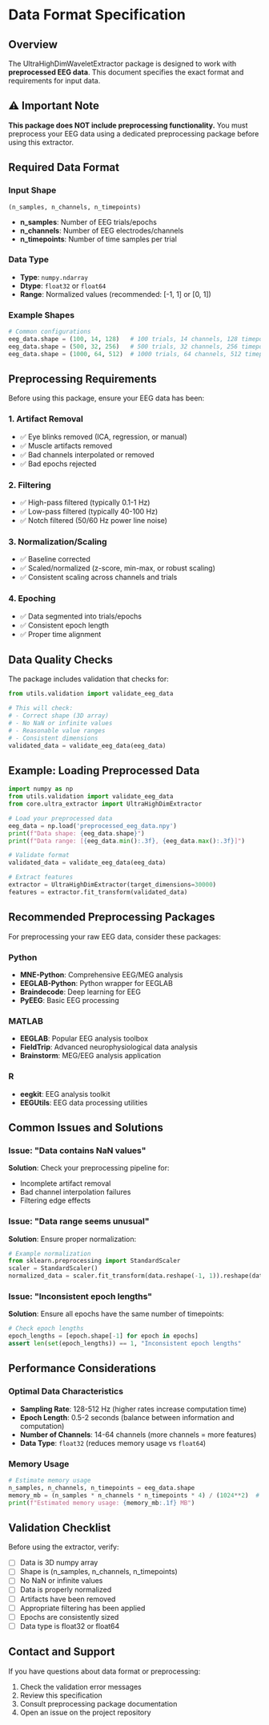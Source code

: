 # Data Format Specification

## Overview

The UltraHighDimWaveletExtractor package is designed to work with **preprocessed EEG data**. This document specifies the exact format and requirements for input data.

## ⚠️ Important Note

**This package does NOT include preprocessing functionality.** You must preprocess your EEG data using a dedicated preprocessing package before using this extractor.

## Required Data Format

### Input Shape
```
(n_samples, n_channels, n_timepoints)
```

- **n_samples**: Number of EEG trials/epochs
- **n_channels**: Number of EEG electrodes/channels
- **n_timepoints**: Number of time samples per trial

### Data Type
- **Type**: `numpy.ndarray`
- **Dtype**: `float32` or `float64`
- **Range**: Normalized values (recommended: [-1, 1] or [0, 1])

### Example Shapes
```python
# Common configurations
eeg_data.shape = (100, 14, 128)   # 100 trials, 14 channels, 128 timepoints
eeg_data.shape = (500, 32, 256)   # 500 trials, 32 channels, 256 timepoints
eeg_data.shape = (1000, 64, 512)  # 1000 trials, 64 channels, 512 timepoints
```

## Preprocessing Requirements

Before using this package, ensure your EEG data has been:

### 1. Artifact Removal
- ✅ Eye blinks removed (ICA, regression, or manual)
- ✅ Muscle artifacts removed
- ✅ Bad channels interpolated or removed
- ✅ Bad epochs rejected

### 2. Filtering
- ✅ High-pass filtered (typically 0.1-1 Hz)
- ✅ Low-pass filtered (typically 40-100 Hz)
- ✅ Notch filtered (50/60 Hz power line noise)

### 3. Normalization/Scaling
- ✅ Baseline corrected
- ✅ Scaled/normalized (z-score, min-max, or robust scaling)
- ✅ Consistent scaling across channels and trials

### 4. Epoching
- ✅ Data segmented into trials/epochs
- ✅ Consistent epoch length
- ✅ Proper time alignment

## Data Quality Checks

The package includes validation that checks for:

```python
from utils.validation import validate_eeg_data

# This will check:
# - Correct shape (3D array)
# - No NaN or infinite values
# - Reasonable value ranges
# - Consistent dimensions
validated_data = validate_eeg_data(eeg_data)
```

## Example: Loading Preprocessed Data

```python
import numpy as np
from utils.validation import validate_eeg_data
from core.ultra_extractor import UltraHighDimExtractor

# Load your preprocessed data
eeg_data = np.load('preprocessed_eeg_data.npy')
print(f"Data shape: {eeg_data.shape}")
print(f"Data range: [{eeg_data.min():.3f}, {eeg_data.max():.3f}]")

# Validate format
validated_data = validate_eeg_data(eeg_data)

# Extract features
extractor = UltraHighDimExtractor(target_dimensions=30000)
features = extractor.fit_transform(validated_data)
```

## Recommended Preprocessing Packages

For preprocessing your raw EEG data, consider these packages:

### Python
- **MNE-Python**: Comprehensive EEG/MEG analysis
- **EEGLAB-Python**: Python wrapper for EEGLAB
- **Braindecode**: Deep learning for EEG
- **PyEEG**: Basic EEG processing

### MATLAB
- **EEGLAB**: Popular EEG analysis toolbox
- **FieldTrip**: Advanced neurophysiological data analysis
- **Brainstorm**: MEG/EEG analysis application

### R
- **eegkit**: EEG analysis toolkit
- **EEGUtils**: EEG data processing utilities

## Common Issues and Solutions

### Issue: "Data contains NaN values"
**Solution**: Check your preprocessing pipeline for:
- Incomplete artifact removal
- Bad channel interpolation failures
- Filtering edge effects

### Issue: "Data range seems unusual"
**Solution**: Ensure proper normalization:
```python
# Example normalization
from sklearn.preprocessing import StandardScaler
scaler = StandardScaler()
normalized_data = scaler.fit_transform(data.reshape(-1, 1)).reshape(data.shape)
```

### Issue: "Inconsistent epoch lengths"
**Solution**: Ensure all epochs have the same number of timepoints:
```python
# Check epoch lengths
epoch_lengths = [epoch.shape[-1] for epoch in epochs]
assert len(set(epoch_lengths)) == 1, "Inconsistent epoch lengths"
```

## Performance Considerations

### Optimal Data Characteristics
- **Sampling Rate**: 128-512 Hz (higher rates increase computation time)
- **Epoch Length**: 0.5-2 seconds (balance between information and computation)
- **Number of Channels**: 14-64 channels (more channels = more features)
- **Data Type**: `float32` (reduces memory usage vs `float64`)

### Memory Usage
```python
# Estimate memory usage
n_samples, n_channels, n_timepoints = eeg_data.shape
memory_mb = (n_samples * n_channels * n_timepoints * 4) / (1024**2)  # float32
print(f"Estimated memory usage: {memory_mb:.1f} MB")
```

## Validation Checklist

Before using the extractor, verify:

- [ ] Data is 3D numpy array
- [ ] Shape is (n_samples, n_channels, n_timepoints)
- [ ] No NaN or infinite values
- [ ] Data is properly normalized
- [ ] Artifacts have been removed
- [ ] Appropriate filtering has been applied
- [ ] Epochs are consistently sized
- [ ] Data type is float32 or float64

## Contact and Support

If you have questions about data format or preprocessing:
1. Check the validation error messages
2. Review this specification
3. Consult preprocessing package documentation
4. Open an issue on the project repository
